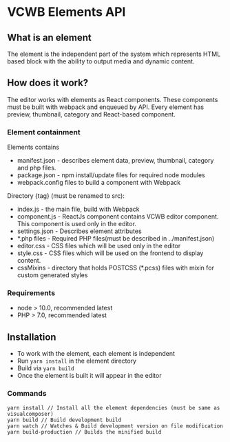 # VCWB Elements API

## What is an element
The element is the independent part of the system which represents HTML based block with the ability to output media and dynamic content.

## How does it work?
The editor works with elements as React components. These components must be built with webpack and enqueued by API.
Every element has preview, thumbnail, category and React-based component.

### Element containment 

Elements contains
- manifest.json - describes element data, preview, thumbnail, category and php files.
- package.json - npm install/update files for required node modules
- webpack.config files to build a component with Webpack

Directory {tag} (must be renamed to src):
- index.js - the main file, build with Webpack
- component.js - ReactJs component contains VCWB editor component. This component is used only in the editor.
- settings.json - Describes element attributes
- *.php files - Required PHP files(must be described in ../manifest.json)
- editor.css - CSS files which will be used only in the editor
- style.css - CSS files which will be used on the frontend to display content.
- cssMixins - directory that holds POSTCSS (*.pcss) files with mixin for custom generated styles

### Requirements
- node > 10.0, recommended latest
- PHP > 7.0, recommended latest

## Installation
- To work with the element, each element is independent
- Run `yarn install` in the element directory
- Build via `yarn build`
- Once the element is built it will appear in the editor

### Commands
```
yarn install // Install all the element dependencies (must be same as visualcomposer)
yarn build // Build development build
yarn watch // Watches & Build development version on file modification
yarn build-production // Builds the minified build
```

